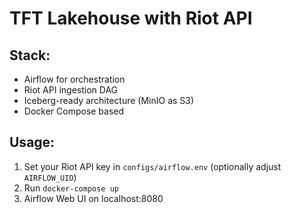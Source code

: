 # TFT Lakehouse with Riot API

## Stack:
- Airflow for orchestration
- Riot API ingestion DAG
- Iceberg-ready architecture (MinIO as S3)
- Docker Compose based

## Usage:
1. Set your Riot API key in `configs/airflow.env` (optionally adjust `AIRFLOW_UID`)
2. Run `docker-compose up`
3. Airflow Web UI on localhost:8080
